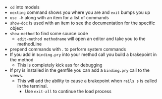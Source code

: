 * `cd` into models
* `nexting` command shows you where you are and `exit` bumps you up
* `use -h` along with an item for a list of commands
* `show-doc` is used with an item to see the documentation for the specific object
* `show-method` to find some source code
  * `edit-method methodname` will open an editor and take you to the methodLine
* prepend commands with . to perform system commands
* If you add in `binding.pry` into your method call you build a brakepoint in the method
  * This is completely kick ass for debugging
* If pry is installed in the gemfile you can add a `binding.pry` call to the views.
  * This will add the ability to cause a brakepoint when `rails s` is called in the terminal.
    * Use `exit-all` to continue the load process
